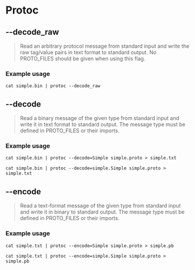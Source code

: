 # Protoc

## --decode_raw

> Read an arbitrary protocol message from standard input and write the raw tag/value pairs in text format to standard output.
> No PROTO_FILES should be given when using this flag.

### Example usage

```shell
cat simple.bin | protoc --decode_raw
```

## --decode

> Read a binary message of the given type from standard input and write it in text format to standard output. The message
> type must be defined in PROTO_FILES or their imports.

### Example usage

```shell
cat simple.bin | protoc --decode=Simple simple.proto > simple.txt
```

```shell
cat simple.bin | protoc --decode=simple.Simple simple.proto > simple.txt
```

## --encode

> Read a text-format message of the given type from standard input and write it in binary to standard output. The message
> type must be defined in PROTO_FILES or their imports.

### Example usage

```shell
cat simple.txt | protoc --encode=Simple simple.proto > simple.pb
```

```shell
cat simple.txt | protoc --encode=simple.Simple simple.proto > simple.pb
```
